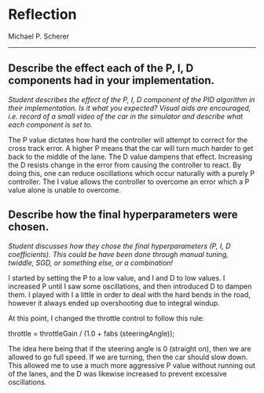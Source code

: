 # Reflection
Michael P. Scherer

---

## Describe the effect each of the P, I, D components had in your implementation.
	
_Student describes the effect of the P, I, D component of the PID algorithm in their implementation. Is it what you expected? Visual aids are encouraged, i.e. record of a small video of the car in the simulator and describe what each component is set to._

The P value dictates how hard the controller will attempt to correct for the cross track error.
A higher P means that the car will turn much harder to get back to the middle of the lane. The
D value dampens that effect. Increasing the D resists change in the error from causing the
controller to react. By doing this, one can reduce oscillations which occur naturally with a
purely P controller. The I value allows the controller to overcome an error which a P value
alone is unable to overcome.

## Describe how the final hyperparameters were chosen.

_Student discusses how they chose the final hyperparameters (P, I, D coefficients). This could be have been done through manual tuning, twiddle, SGD, or something else, or a combination!_

I started by setting the P to a low value, and I and D to low values. I increased P until I saw
some oscillations, and then introduced D to dampen them. I played with I a little in order to
deal with the hard bends in the road, however it always ended up overshooting due to integral
windup.

At this point, I changed the throttle control to follow this rule:

throttle = throttleGain / (1.0 + fabs (steeringAngle));

The idea here being that if the steering angle is 0 (straight on), then we are allowed to go
full speed. If we are turning, then the car should slow down. This allowed me to use a much
more aggressive P value without running out of the lanes, and the D was likewise increased to
prevent excessive oscillations.

